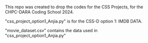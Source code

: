 This repo was created to drop the codes for the CSS Projects, for the  CHPC-DARA Coding School 2024.

"css_project_option1_Anjia.py" is for the CSS-D option 1: IMDB DATA.

"movie_dataset.csv" contains the data used in "css_project_option1_Anjia.py"
